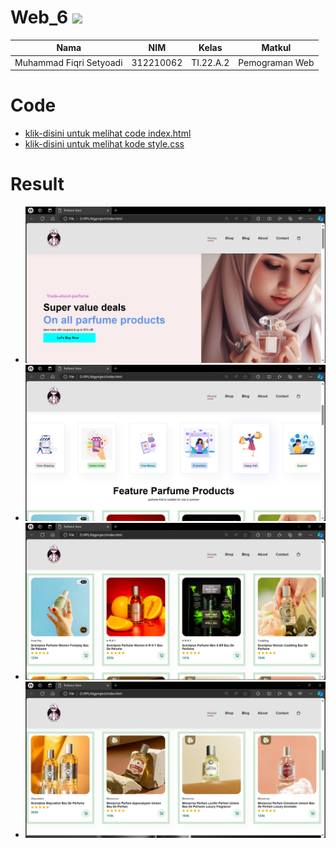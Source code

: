 # Web_6 <img src=https://www.impingesolutions.com/wp-content/uploads/2022/07/html_css_logos.svg width ="130px">
|**Nama**|**NIM**|**Kelas**|**Matkul**|
|----|---|-----|------|
|Muhammad Fiqri Setyoadi|312210062|TI.22.A.2|Pemograman Web|

# Code
- [klik-disini untuk melihat code index.html](code/index.html)
- [klik-disini untuk melihat kode style.css](code/style.css)

# Result
- ![img](ss/ss1.png)
- ![img](ss/ss2.png)
- ![img](ss/ss3.png)
- ![img](ss/ss4.png)